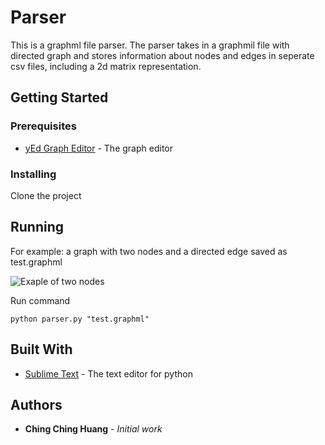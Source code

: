 # Parser

This is a graphml file parser. The parser takes in a graphmil file with directed graph and stores information about nodes and edges in seperate csv files, including a 2d matrix representation.  

## Getting Started

### Prerequisites

* [yEd Graph Editor](https://www.yworks.com/products/yed#yed-support-resources) - The graph editor 

### Installing

Clone the project

## Running 

For example: a graph with two nodes and a directed edge saved as test.graphml

![Exaple of two nodes](https://ibb.co/4gyvTf0)

Run command
```
python parser.py "test.graphml"
```


## Built With

* [Sublime Text](https://www.sublimetext.com) - The text editor for python

## Authors

* **Ching Ching Huang** - *Initial work* 
